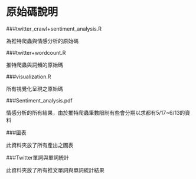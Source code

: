 # 原始碼說明
###twitter_crawl+sentiment_analysis.R

為推特爬蟲與情感分析的原始碼

###twitter+wordcount.R

推特爬蟲與詞頻的原始碼

###visualization.R

所有視覺化呈現之原始碼

###Sentiment_analysis.pdf

情感分析的所有結果，由於推特爬蟲筆數限制有些會分期以求都有5/17~6/13的資料

###圖表

此資料夾放了所有產出之圖表

###Twitter單詞與單詞統計

此資料夾放了所有推文單詞與單詞統計結果